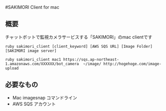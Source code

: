 #SAKIMORI Client for mac

## 概要

チャットボットで監視カメラサービスする「SAKIMORI」のmac clientです

```
ruby sakimori_client [client_keyword] [AWS SQS URL] [Image Folder] [SAKIMORI image server]
```

```
ruby sakimori_client mac1 https://sqs.ap-northeast-1.amazonaws.com/XXXXXX/bot_camera  ~/image/ http://hogehoge.com/image-upload
```

## 必要なもの

* Mac imagesnap コマンドライン
* AWS SQS アカウント
